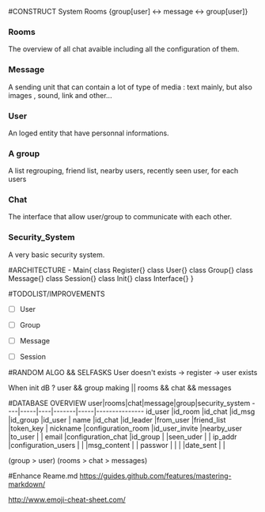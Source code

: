 #CONSTRUCT System 
Rooms {group[user] <-> message <-> group[user]}

### Rooms 
The overview of all chat avaible including all the configuration of them.

### Message 
A sending unit that can contain a lot of type of media : text mainly, but also images , sound, link and other...

### User 
An loged entity that have personnal informations.

### A group
A list regrouping, friend list, nearby users, recently seen user, for each users

### Chat
The interface that allow user/group to communicate with each other.

### Security_System
A very basic security system.

#ARCHITECTURE
	- Main{
		class Register{}
		class User{}
		class Group{}
		class Message{}
		class Session{}
		class Init{}
		class Interface{}
	}


#TODOLIST/IMPROVEMENTS
- [ ] User
- [ ] Group
- [ ] Message
- [ ] Session


#RANDOM ALGO && SELFASKS
User doesn't exists -> register -> user exists

When init dB ? user && group making || rooms && chat && messages 

#DATABASE OVERVIEW
user|rooms|chat|message|group|security_system
----|-----|----|-------|-----|---------------
id_user	|id_room	|id_chat	|id_msg	|id_group	|id_user	|
name	|id_chat	|id_leader	|from_user	|friend_list	|token_key	|
nickname	|configuration_room	|id_user_invite	|nearby_user	|to_user	|	|
email	|configuration_chat	|id_group	|	|seen_uder	|	|
ip_addr	|configuration_users	|	|	|msg_content	|	|
passwor	|	|	|	|date_sent	|	|

(group > user) <link> (rooms > chat > messages)

#Enhance Reame.md
https://guides.github.com/features/mastering-markdown/

http://www.emoji-cheat-sheet.com/